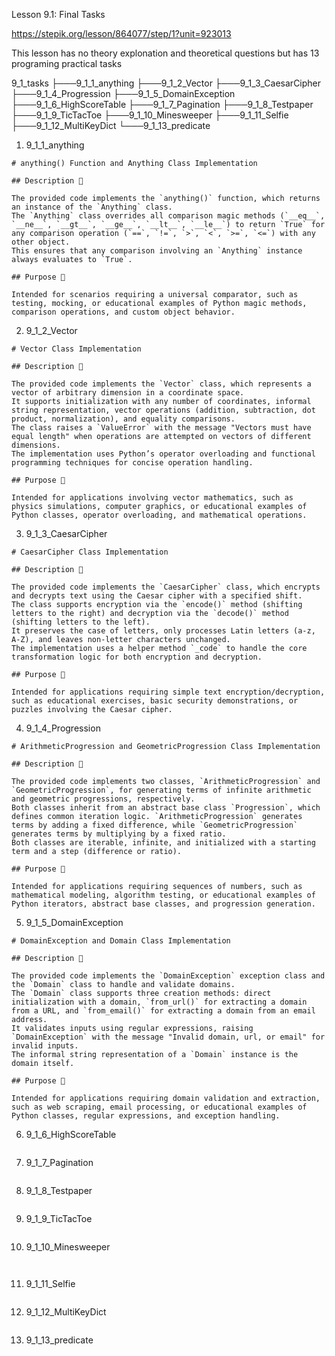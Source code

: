 Lesson 9.1: Final Tasks

https://stepik.org/lesson/864077/step/1?unit=923013

This lesson has no theory explonation and theoretical questions but has 13 programing practical tasks

9_1_tasks
├───9_1_1_anything
├───9_1_2_Vector
├───9_1_3_CaesarCipher
├───9_1_4_Progression
├───9_1_5_DomainException
├───9_1_6_HighScoreTable
├───9_1_7_Pagination
├───9_1_8_Testpaper
├───9_1_9_TicTacToe
├───9_1_10_Minesweeper
├───9_1_11_Selfie
├───9_1_12_MultiKeyDict
└───9_1_13_predicate

1. 9_1_1_anything

```
# anything() Function and Anything Class Implementation

## Description 📝

The provided code implements the `anything()` function, which returns an instance of the `Anything` class.
The `Anything` class overrides all comparison magic methods (`__eq__`, `__ne__`, `__gt__`, `__ge__`, `__lt__`, `__le__`) to return `True` for any comparison operation (`==`, `!=`, `>`, `<`, `>=`, `<=`) with any other object.
This ensures that any comparison involving an `Anything` instance always evaluates to `True`.

## Purpose 🎯

Intended for scenarios requiring a universal comparator, such as testing, mocking, or educational examples of Python magic methods, comparison operations, and custom object behavior.
```

2. 9_1_2_Vector

```
# Vector Class Implementation

## Description 📝

The provided code implements the `Vector` class, which represents a vector of arbitrary dimension in a coordinate space.
It supports initialization with any number of coordinates, informal string representation, vector operations (addition, subtraction, dot product, normalization), and equality comparisons.
The class raises a `ValueError` with the message "Vectors must have equal length" when operations are attempted on vectors of different dimensions.
The implementation uses Python’s operator overloading and functional programming techniques for concise operation handling.

## Purpose 🎯

Intended for applications involving vector mathematics, such as physics simulations, computer graphics, or educational examples of Python classes, operator overloading, and mathematical operations.
```

3. 9_1_3_CaesarCipher

```
# CaesarCipher Class Implementation

## Description 📝

The provided code implements the `CaesarCipher` class, which encrypts and decrypts text using the Caesar cipher with a specified shift.
The class supports encryption via the `encode()` method (shifting letters to the right) and decryption via the `decode()` method (shifting letters to the left).
It preserves the case of letters, only processes Latin letters (a-z, A-Z), and leaves non-letter characters unchanged.
The implementation uses a helper method `_code` to handle the core transformation logic for both encryption and decryption.

## Purpose 🎯

Intended for applications requiring simple text encryption/decryption, such as educational exercises, basic security demonstrations, or puzzles involving the Caesar cipher.
```

4. 9_1_4_Progression

```
# ArithmeticProgression and GeometricProgression Class Implementation

## Description 📝

The provided code implements two classes, `ArithmeticProgression` and `GeometricProgression`, for generating terms of infinite arithmetic and geometric progressions, respectively.
Both classes inherit from an abstract base class `Progression`, which defines common iteration logic. `ArithmeticProgression` generates terms by adding a fixed difference, while `GeometricProgression` generates terms by multiplying by a fixed ratio.
Both classes are iterable, infinite, and initialized with a starting term and a step (difference or ratio).

## Purpose 🎯

Intended for applications requiring sequences of numbers, such as mathematical modeling, algorithm testing, or educational examples of Python iterators, abstract base classes, and progression generation.
```

5. 9_1_5_DomainException

```
# DomainException and Domain Class Implementation

## Description 📝

The provided code implements the `DomainException` exception class and the `Domain` class to handle and validate domains.
The `Domain` class supports three creation methods: direct initialization with a domain, `from_url()` for extracting a domain from a URL, and `from_email()` for extracting a domain from an email address.
It validates inputs using regular expressions, raising `DomainException` with the message "Invalid domain, url, or email" for invalid inputs.
The informal string representation of a `Domain` instance is the domain itself.

## Purpose 🎯

Intended for applications requiring domain validation and extraction, such as web scraping, email processing, or educational examples of Python classes, regular expressions, and exception handling.
```

6. 9_1_6_HighScoreTable

```

```

7. 9_1_7_Pagination

```

```

8. 9_1_8_Testpaper

```

```

9. 9_1_9_TicTacToe

```

```

10. 9_1_10_Minesweeper

```


```

11. 9_1_11_Selfie

```

```

12. 9_1_12_MultiKeyDict

```

```

13. 9_1_13_predicate

```

```
